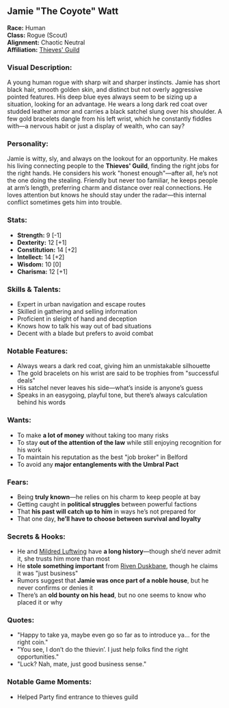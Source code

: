 ## Jamie "The Coyote" Watt

**Race:** Human  
**Class:** Rogue (Scout)  
**Alignment:** Chaotic Neutral  
**Affiliation:** [Thieves' Guild](../towns/belford/guilds/GildedShadows.md)  

### **Visual Description:**  
A young human rogue with sharp wit and sharper instincts. Jamie has short black hair, smooth golden skin, and distinct but not overly aggressive pointed features. His deep blue eyes always seem to be sizing up a situation, looking for an advantage. He wears a long dark red coat over studded leather armor and carries a black satchel slung over his shoulder. A few gold bracelets dangle from his left wrist, which he constantly fiddles with—a nervous habit or just a display of wealth, who can say?

### **Personality:**  
Jamie is witty, sly, and always on the lookout for an opportunity. He makes his living connecting people to the **Thieves' Guild**, finding the right jobs for the right hands. He considers his work "honest enough"—after all, he’s not the one doing the stealing. Friendly but never too familiar, he keeps people at arm’s length, preferring charm and distance over real connections. He loves attention but knows he should stay under the radar—this internal conflict sometimes gets him into trouble.

### **Stats:**  
- **Strength:** 9 [-1]  
- **Dexterity:** 12 [+1]  
- **Constitution:** 14 [+2]  
- **Intellect:** 14 [+2]  
- **Wisdom:** 10 [0]  
- **Charisma:** 12 [+1]  

### **Skills & Talents:**  
- Expert in urban navigation and escape routes  
- Skilled in gathering and selling information  
- Proficient in sleight of hand and deception  
- Knows how to talk his way out of bad situations  
- Decent with a blade but prefers to avoid combat  

### **Notable Features:**  
- Always wears a dark red coat, giving him an unmistakable silhouette  
- The gold bracelets on his wrist are said to be trophies from "successful deals"  
- His satchel never leaves his side—what’s inside is anyone’s guess  
- Speaks in an easygoing, playful tone, but there’s always calculation behind his words  

### **Wants:**  
- To make **a lot of money** without taking too many risks  
- To stay **out of the attention of the law** while still enjoying recognition for his work  
- To maintain his reputation as the best "job broker" in Belford  
- To avoid any **major entanglements with the Umbral Pact**  

### **Fears:**  
- Being **truly known**—he relies on his charm to keep people at bay  
- Getting caught in **political struggles** between powerful factions  
- That **his past will catch up to him** in ways he’s not prepared for  
- That one day, **he’ll have to choose between survival and loyalty**  

### **Secrets & Hooks:**  
- He and [Mildred Luftwing](../towns/belford/npcs/MildredLuftwing.md) have **a long history**—though she’d never admit it, she trusts him more than most  
- He **stole something important** from [Riven Duskbane](../towns/belford/npcs/RivenDuskbane.md), though he claims it was "just business"  
- Rumors suggest that **Jamie was once part of a noble house**, but he never confirms or denies it  
- There’s an **old bounty on his head**, but no one seems to know who placed it or why  

### **Quotes:**  
- "Happy to take ya, maybe even go so far as to introduce ya... for the right coin."  
- "You see, I don’t do the thievin’. I just help folks find the right opportunities."  
- "Luck? Nah, mate, just good business sense."  

### **Notable Game Moments:**  
- Helped Party find entrance to thieves guild
